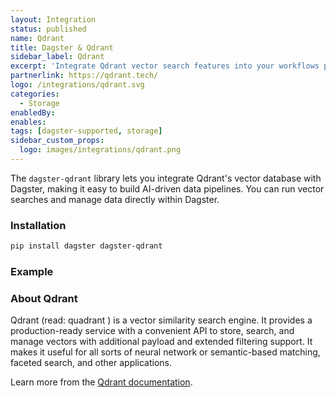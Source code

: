 ```yaml
---
layout: Integration
status: published
name: Qdrant
title: Dagster & Qdrant
sidebar_label: Qdrant
excerpt: 'Integrate Qdrant vector search features into your workflows powered by Dagster.'
partnerlink: https://qdrant.tech/
logo: /integrations/qdrant.svg
categories:
  - Storage
enabledBy:
enables:
tags: [dagster-supported, storage]
sidebar_custom_props:
  logo: images/integrations/qdrant.png
---
```


The `dagster-qdrant` library lets you integrate Qdrant's vector database with Dagster, making it easy to build AI-driven data pipelines. You can run vector searches and manage data directly within Dagster.

### Installation

```bash
pip install dagster dagster-qdrant
```

### Example

<CodeExample path="docs_beta_snippets/docs_beta_snippets/integrations/qdrant.py" language="python" />

### About Qdrant

Qdrant (read: quadrant ) is a vector similarity search engine. It provides a production-ready service with a convenient API to store, search, and manage vectors with additional payload and extended filtering support. It makes it useful for all sorts of neural network or semantic-based matching, faceted search, and other applications.

Learn more from the [Qdrant documentation](https://qdrant.tech/).
